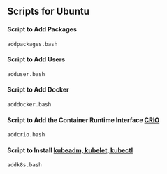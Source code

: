 
## Scripts for Ubuntu

#### Script to Add Packages
```
addpackages.bash
```

#### Script to Add Users
```
adduser.bash
```

#### Script to Add Docker
```
adddocker.bash
```

#### Script to Add the Container Runtime Interface [CRIO](https://kubernetes.io/docs/setup/cri/)
```
addcrio.bash
```

#### Script to Install [kubeadm, kubelet, kubectl](https://kubernetes.io/docs/setup/independent/install-kubeadm/)
```
addk8s.bash
```
